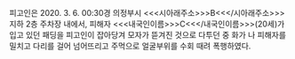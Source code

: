 피고인은 2020. 3. 6. 00:30경 의정부시 <<<시아래주소>>>B<<</시아래주소>>> 지하 2층 주차장 내에서, 피해자 <<<내국인이름>>>C<<</내국인이름>>>(20세)가 입고 있던 패딩을 피고인이 잡아당겨 모자가 뜯겨진 것으로 다투던 중 화가 나 피해자를 밀치고 다리를 걸어 넘어뜨리고 주먹으로 얼굴부위를 수회 때려 폭행하였다.
